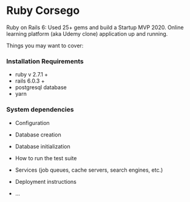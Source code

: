# Ruby Corsego

Ruby on Rails 6: Used 25+ gems and build a Startup MVP 2020. Online learning platform (aka Udemy clone)
application up and running.

Things you may want to cover:

<h3>Installation Requirements</h3>
<ul>
  <li>ruby v 2.7.1 +</li>
  <li>rails 6.0.3 +</li>
  <li>postgresql database</li>
  <li>yarn</li>
</ul>  

<h3>System dependencies</h3>

* Configuration

* Database creation

* Database initialization

* How to run the test suite

* Services (job queues, cache servers, search engines, etc.)

* Deployment instructions

* ...
